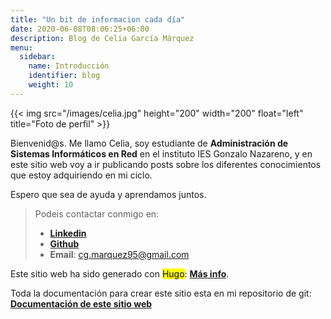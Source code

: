 ```yaml
---
title: "Un bit de informacion cada día"
date: 2020-06-08T08:06:25+06:00
description: Blog de Celia García Márquez
menu:
  sidebar:
    name: Introducción
    identifier: blog
    weight: 10
---
```


{{< img src="/images/celia.jpg" height="200" width="200" float="left" title="Foto de perfil" >}}

Bienvenid@s.
Me llamo Celia, soy estudiante de **Administración de Sistemas Informáticos en Red** en el instituto IES Gonzalo Nazareno, y en este sitio web voy a ir publicando posts sobre los diferentes conocimientos que estoy adquiriendo en mi ciclo. 

Espero que sea de ayuda y aprendamos juntos.




> Podeis contactar conmigo en:
>*   [**Linkedin**](https://www.linkedin.com/in/cgmarquez/)
>*   [**Github**](https://github.com/CeliaGMqrz)
>*   **Email**: cg.marquez95@gmail.com


Este sitio web ha sido generado con <mark>Hugo</mark>: [**Más info**](https://github.com/gohugoio).

Toda la documentación para crear este sitio esta en mi repositorio de git: [**Documentación de este sitio web**](https://github.com/CeliaGMqrz/gen_pagina_estatica_hugo)
